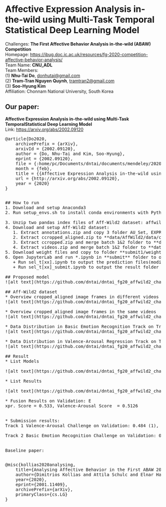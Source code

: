 # Affective Expression Analysis in-the-wild using Multi-Task Temporal Statistical Deep Learning Model
Challenges: **The First Affective Behavior Analysis in-the-wild (ABAW) Competition** <br/>
Homepage: https://ibug.doc.ic.ac.uk/resources/fg-2020-competition-affective-behavior-analysis/ <br/>
Team Name: **CNU_ADL** <br/>
Team Members: <br/>
(1) **Nhu-Tai Do**, donhutai@gmail.com <br/>
(2) **Tram-Tran Nguyen Quynh**, tramtran2@gmail.com <br/>
(3) **Soo-Hyung Kim**<br/>
Affiliation: Chonnam National University, South Korea <br/>

## Our paper:
**Affective  Expression  Analysis  in-the-wild  using  Multi-Task  TemporalStatistical  Deep  Learning  Model**<br/>
Link: https://arxiv.org/abs/2002.09120<br/>
<pre>
@article{Do2020,
	archivePrefix = {arXiv},
	arxivId = {2002.09120},
	author = {Do, Nhu-Tai and Kim, Soo-Hyung},
	eprint = {2002.09120},
	file = {:home/pc/Documents/dntai/documents/mendeley/2020 - Do, Kim - Affective Expression Analysis in-the-wild using Multi-Task Temporal Statistical Deep Learning Model.pdf:pdf},
	month = {feb},
	title = {{Affective Expression Analysis in-the-wild using Multi-Task Temporal Statistical Deep Learning Model}},
	url = {http://arxiv.org/abs/2002.09120},
	year = {2020}
}
<pre/>

## How to run
1. Download and setup Anaconda3
2. Run setup_envs.sh to install conda environments with Python 3.7, keras, tensorflow, etc. <br/>
3. Unzip two pandas index files of Aff-Wild2 dataset: affwild2_cropped_aligned_frames_v1.zip and affwild2_cropped_frames_v1.zip in [data/AffWild2/data] folder
4. Download and setup Aff-Wild2 dataset:
   1. Extract annotations.zip and copy 3 folder AU_Set, EXPR_Set, VA_Set to **data/AffWild2/data/annotations** folder
   2. Extract ccropped_aligned.zip to **data/AffWild2/data/cropped_aligned** folder
   3. Extract ccropped.zip and merge batch 1&2 folder to **data/AffWild2/data/cropped** folder
   4. Extract videos.zip and merge batch 1&2 folder to **data/AffWild2/data/cropped_aligned** folder
5. Download weight files and copy to folder **submit1/weights** from https://drive.google.com/drive/folders/1rJB2viPCxw93qFSaga3uqC6OfWMKRHn2?usp=sharing
6. Open JupyterLab and run *.ipynb in **submit** folder to output the results (
   + Run sel_t[xx].ipynb to output the prediction files(modify params parameter if neccessary)
   + Run sel_t[xx]_submit.ipynb to output the result folder (modify params parameter if neccessary)
   
## Proposed model
![alt text](https://github.com/dntai/dntai_fg20_affwild2_challenges/blob/master/images/fig1_model.png)

## Aff-Wild2 dataset
* Overview cropped_aligned image frames in different videos
![alt text](https://github.com/dntai/dntai_fg20_affwild2_challenges/blob/master/images/fig2_problem.png)

* Overview cropped_aligned image frames in the same videos
![alt text](https://github.com/dntai/dntai_fg20_affwild2_challenges/blob/master/images/fig3_affwild2_images.png)

* Data Distribution in Basic Emotion Recognition Track on Training and Validation
![alt text](https://github.com/dntai/dntai_fg20_affwild2_challenges/blob/master/images/distribution_train_valence_arousal.png)

* Data Distribution in Valence-Arousal Regression Track on Training and Validation
![alt text](https://github.com/dntai/dntai_fg20_affwild2_challenges/blob/master/images/distribution_valid_valence_arousal.png)

## Result
* List Models<br/>
![alt text](https://github.com/dntai/dntai_fg20_affwild2_challenges/blob/master/images/table1.png)

* List Results<br/>
![alt text](https://github.com/dntai/dntai_fg20_affwild2_challenges/blob/master/images/table2.png)

* Fusion Results on Validation: E
xpr. Score = 0.533, Valence-Arousal Score  = 0.5126<br/>

* Submission results: 
Track 1 Valence-Arousal Challenge on Validation: 0.484 (1), 0.534 (2), 0.514 (3), and 0.527 (4) <br/>
Track 2 Basic Emotion Recognition Challenge on Validation: 0.501 (1), 0.492 (2), 0.478 (3), and 0.543 (4)<br/>

Baseline paper: <br/>
<pre>
@misc{kollias2020analysing,
    title={Analysing Affective Behavior in the First ABAW 2020 Competition},
    author={Dimitrios Kollias and Attila Schulc and Elnar Hajiyev and Stefanos Zafeiriou},
    year={2020},
    eprint={2001.11409},
    archivePrefix={arXiv},
    primaryClass={cs.LG}
}
<pre/>